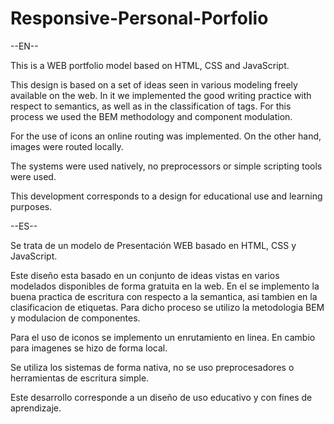 # Responsive-Personal-Porfolio

--EN--

This is a WEB portfolio model based on HTML, CSS and JavaScript.

This design is based on a set of ideas seen in various modeling freely available on the web. In it we implemented the good writing practice with respect to semantics, as well as in the classification of tags. For this process we used the BEM methodology and component modulation.

For the use of icons an online routing was implemented. On the other hand, images were routed locally.

The systems were used natively, no preprocessors or simple scripting tools were used. 

This development corresponds to a design for educational use and learning purposes.

--ES--

Se trata de un modelo de Presentación WEB basado en HTML, CSS y JavaScript.

Este diseño esta basado en un conjunto de ideas vistas en varios modelados disponibles de forma gratuita en la web. En el se implemento la buena practica de escritura con respecto a la semantica, asi tambien en la clasificacion de etiquetas. Para dicho proceso se utilizo la metodologia BEM y modulacion de componentes.

Para el uso de iconos se implemento un enrutamiento en linea. En cambio para imagenes se hizo de forma local.

Se utiliza los sistemas de forma nativa, no se uso preprocesadores o herramientas de escritura simple. 

Este desarrollo corresponde a un diseño de uso educativo y con fines de aprendizaje.